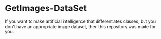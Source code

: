 # GetImages-DataSet
If you want to make artificial intelligence that differentiates classes, but you don't have an appropriate image dataset, then this repository was made for you.
